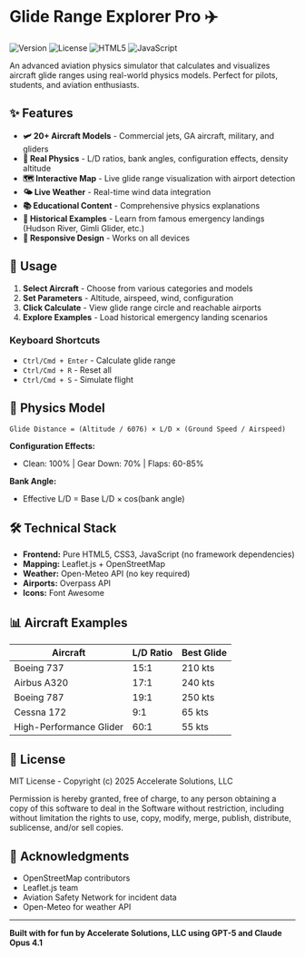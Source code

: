 # Glide Range Explorer Pro ✈️

![Version](https://img.shields.io/badge/version-2.0.0-blue.svg)
![License](https://img.shields.io/badge/license-MIT-green.svg)
![HTML5](https://img.shields.io/badge/HTML5-E34F26?logo=html5&logoColor=white)
![JavaScript](https://img.shields.io/badge/JavaScript-F7DF1E?logo=javascript&logoColor=black)

An advanced aviation physics simulator that calculates and visualizes aircraft glide ranges using real-world physics models. Perfect for pilots, students, and aviation enthusiasts.


## ✨ Features

- **🛩️ 20+ Aircraft Models** - Commercial jets, GA aircraft, military, and gliders
- **📐 Real Physics** - L/D ratios, bank angles, configuration effects, density altitude
- **🗺️ Interactive Map** - Live glide range visualization with airport detection
- **🌤️ Live Weather** - Real-time wind data integration
- **📚 Educational Content** - Comprehensive physics explanations
- **📜 Historical Examples** - Learn from famous emergency landings (Hudson River, Gimli Glider, etc.)
- **📱 Responsive Design** - Works on all devices


## 📖 Usage

1. **Select Aircraft** - Choose from various categories and models
2. **Set Parameters** - Altitude, airspeed, wind, configuration
3. **Click Calculate** - View glide range circle and reachable airports
4. **Explore Examples** - Load historical emergency landing scenarios

### Keyboard Shortcuts
- `Ctrl/Cmd + Enter` - Calculate glide range
- `Ctrl/Cmd + R` - Reset all
- `Ctrl/Cmd + S` - Simulate flight

## 🔬 Physics Model

```
Glide Distance = (Altitude / 6076) × L/D × (Ground Speed / Airspeed)
```

**Configuration Effects:**
- Clean: 100% | Gear Down: 70% | Flaps: 60-85%

**Bank Angle:** 
- Effective L/D = Base L/D × cos(bank angle)

## 🛠️ Technical Stack

- **Frontend:** Pure HTML5, CSS3, JavaScript (no framework dependencies)
- **Mapping:** Leaflet.js + OpenStreetMap
- **Weather:** Open-Meteo API (no key required)
- **Airports:** Overpass API
- **Icons:** Font Awesome

## 📊 Aircraft Examples

| Aircraft | L/D Ratio | Best Glide |
|----------|-----------|------------|
| Boeing 737 | 15:1 | 210 kts |
| Airbus A320 | 17:1 | 240 kts |
| Boeing 787 | 19:1 | 250 kts |
| Cessna 172 | 9:1 | 65 kts |
| High-Performance Glider | 60:1 | 55 kts |


## 📄 License

MIT License - Copyright (c) 2025 Accelerate Solutions, LLC

Permission is hereby granted, free of charge, to any person obtaining a copy of this software to deal in the Software without restriction, including without limitation the rights to use, copy, modify, merge, publish, distribute, sublicense, and/or sell copies.


## 🌟 Acknowledgments

- OpenStreetMap contributors
- Leaflet.js team  
- Aviation Safety Network for incident data
- Open-Meteo for weather API

---

**Built with for fun by Accelerate Solutions, LLC using GPT-5 and Claude Opus 4.1**
